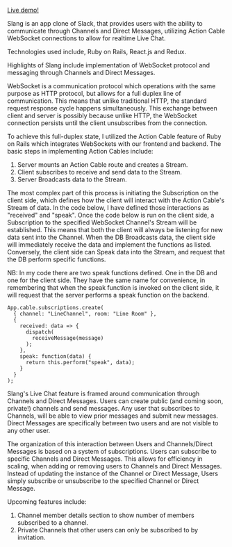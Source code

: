[Live demo!](https://slangg.herokuapp.com/#/)

Slang is an app clone of Slack, that provides users with the ability to communicate through Channels and Direct Messages, utilizing Action Cable WebSocket connections to allow for realtime Live Chat.

Technologies used include, Ruby on Rails, React.js and Redux.

Highlights of Slang include implementation of WebSocket protocol and messaging through Channels and Direct Messages.

WebSocket is a communication protocol which operations with the same purpose as HTTP protocol, but allows for a full duplex line of communication. This means that unlike traditional HTTP, the standard request response cycle happens simultaneously. This exchange between client and server is possibly because unlike HTTP, the WebSocket connection persists until the client unsubscribes from the connection.

To achieve this full-duplex state, I utilized the Action Cable feature of Ruby on Rails which integrates WebSockets with our frontend and backend. The basic steps in implementing Action Cables include:

1.  Server mounts an Action Cable route and creates a Stream.
2.  Client subscribes to receive and send data to the Stream.
3.  Server Broadcasts data to the Stream.

The most complex part of this process is initiating the Subscription on the client side, which defines how the client will interact with the Action Cable's Stream of data. In the code below, I have defined those interactions as "received" and "speak". Once the code below is run on the client side, a Subscription to the specified WebSocket Channel's Stream will be established. This means that both the client will always be listening for new data sent into the Channel. When the DB Broadcasts data, the client side will immediately receive the data and implement the functions as listed. Conversely, the client side can Speak data into the Stream, and request that the DB perform specific functions.

NB: In my code there are two speak functions defined. One in the DB and one for the client side. They have the same name for convenience, in remembering that when the speak function is invoked on the client side, it will request that the server performs a speak function on the backend.

    App.cable.subscriptions.create(
      { channel: "LineChannel", room: "Line Room" },
      {
        received: data => {
          dispatch(
            receiveMessage(message)
          );
        },
        speak: function(data) {
          return this.perform("speak", data);
        }
      }
    );

Slang's Live Chat feature is framed around communication through Channels and Direct Messages. Users can create public (and coming soon, private!) channels and send messages. Any user that subscribes to Channels, will be able to view prior messages and submit new messages. Direct Messages are specifically between two users and are not visible to any other user.

The organization of this interaction between Users and Channels/Direct Messages is based on a system of subscriptions. Users can subscribe to specific Channels and Direct Messages. This allows for efficiency in scaling, when adding or removing users to Channels and Direct Messages. Instead of updating the instance of the Channel or Direct Message, Users simply subscribe or unsubscribe to the specified Channel or Direct Message.

Upcoming features include:

1.  Channel member details section to show number of members subscribed to a channel.
2.  Private Channels that other users can only be subscribed to by invitation.
